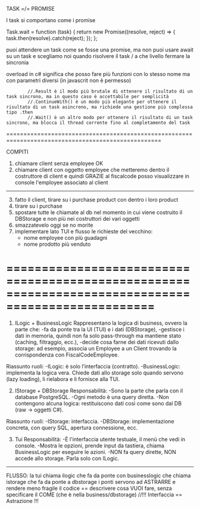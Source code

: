 ﻿TASK =/= PROMISE

I task si comportano come i promise

Task.wait = function (task) {
  return new Promise((resolve, reject) => {
	task.then(resolve).catch(reject);
  });
}; 

puoi attendere un task come se fosse una promise, ma non puoi usare await su un task e scegliamo noi quando risolvere il task / a che livello fermare la sincronia


overload in c# significa che posso fare più funzioni con lo stesso nome ma con parametri diversi (in javascrit non è permesso)

            //.Result è il modo più brutale di ottenere il risultato di un task sincrono, ma in questo caso è accettabile per semplicità
            //.ContinueWith() è un modo più elegante per ottenere il risultato di un task asincrono, ma richiede una gestione più complessa tipo .then
            //.Wait() è un altro modo per ottenere il risultato di un task sincrono, ma blocca il thread corrente fino al completamento del task

===================================================================================================

COMPITI

1) chiamare client senza employee OK
2) chiamare client con oggetto employee che metteremo dentro il costruttore di client e quindi
   GRAZIE al fiscalcode posso visualizzare in console l'employee associato al client

---------------------------------------------------------------------------------------------------

3) fatto il client, tirare su i purchase product con dentro i loro product
4) tirare su i purchase 
5) spostare tutte le chiamate al db nel momento in cui viene costruito il DBStorage e non più nei costruttori dei vari oggetti
6) smazzatevelo oggi se no morite
7) implementare lato TUI e flusso le richieste del vecchino:
    - nome employee con più guadagni
    - nome prodotto più venduto

===================================================================================================
===================================================================================================

1. ILogic + BusinessLogic
Rappresentano la logica di business, ovvero la parte che:
    -fa da ponte tra la UI (TUI) e i dati (DBStorage),
    -gestisce i dati in memoria, quindi non fa solo pass-through ma mantiene stato (caching, filtraggio, ecc.),
    -decide cosa farne dei dati ricevuti dallo storage: ad esempio, associa un Employee a un Client trovando la corrispondenza con FiscalCodeEmployee.

Riassunto ruoli:
    -ILogic: è solo l’interfaccia (contratto).
    -BusinessLogic: implementa la logica vera. Chiede dati allo storage solo quando servono (lazy loading), li rielabora e li fornisce alla TUI.

2. IStorage + DBStorage
Responsabilità:
    -Sono la parte che parla con il database PostgreSQL.
    -Ogni metodo è una query diretta.
    -Non contengono alcuna logica: restituiscono dati così come sono dal DB (raw → oggetti C#).

Riassunto ruoli:
    -IStorage: interfaccia.
    -DBStorage: implementazione concreta, con query SQL, apertura connessione, ecc.

3. Tui
Responsabilità:
    -È l'interfaccia utente testuale, il menù che vedi in console.
    -Mostra le opzioni, prende input da tastiera, chiama BusinessLogic per eseguire le azioni.
    -NON fa query dirette, NON accede allo storage. Parla solo con ILogic.

---------------------------------------------------------------------------------------------------

FLUSSO:
la tui chiama ilogic che fa da ponte con businesslogic che chiama istorage che fa da ponte a dbstorage
i ponti servono ad ASTRARRE e rendere meno fragile il codice == descrivere cosa VUOI fare, senza specificare il COME (che è nella business/dbstorage)
                    //!!! Interfaccia == Astrazione !!!



